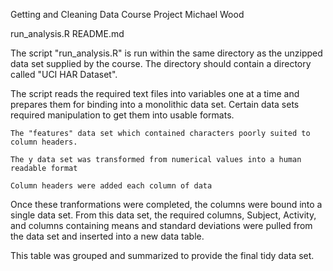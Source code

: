 Getting and Cleaning Data Course Project
Michael Wood

run_analysis.R README.md

The script "run_analysis.R" is run within the same directory as the unzipped
data set supplied by the course.  The directory should contain a directory
called "UCI HAR Dataset".

The script reads the required text files into variables one at a time and
prepares them for binding into a monolithic data set.  Certain data sets
required manipulation to get them into usable formats.

	The "features" data set which contained characters poorly suited to 
	column headers.

	The y data set was transformed from numerical values into a human
	readable format

	Column headers were added each column of data

Once these tranformations were completed, the columns were bound into a single
data set.  From this data set, the required columns, Subject, Activity, and
columns containing means and standard deviations were pulled from the data set
and inserted into a new data table.

This table was grouped and summarized to provide the final tidy data set.

